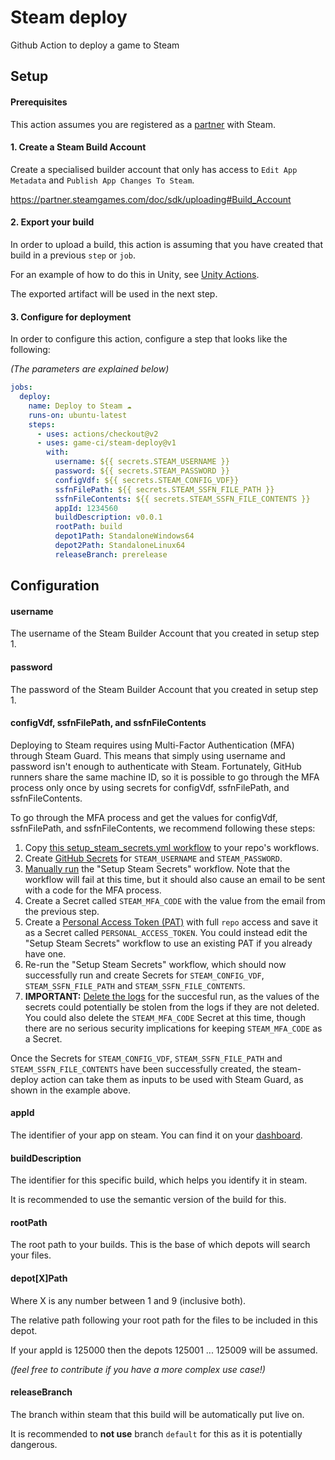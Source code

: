 # Steam deploy
Github Action to deploy a game to Steam

## Setup

#### Prerequisites

This action assumes you are registered as a [partner](https://partner.steamgames.com/) with Steam.

#### 1. Create a Steam Build Account

Create a specialised builder account that only has access to `Edit App Metadata` and `Publish App Changes To Steam`.

https://partner.steamgames.com/doc/sdk/uploading#Build_Account

#### 2. Export your build

In order to upload a build, this action is assuming that you have created that build in a previous `step` or `job`.

For an example of how to do this in Unity, see [Unity Actions](https://github.com/game-ci/unity-actions).

The exported artifact will be used in the next step.

#### 3. Configure for deployment

In order to configure this action, configure a step that looks like the following:

_(The parameters are explained below)_

```yaml
jobs:
  deploy:
    name: Deploy to Steam ☁
    runs-on: ubuntu-latest
    steps:
      - uses: actions/checkout@v2
      - uses: game-ci/steam-deploy@v1
        with:
          username: ${{ secrets.STEAM_USERNAME }}
          password: ${{ secrets.STEAM_PASSWORD }}
          configVdf: ${{ secrets.STEAM_CONFIG_VDF}}
          ssfnFilePath: ${{ secrets.STEAM_SSFN_FILE_PATH }}
          ssfnFileContents: ${{ secrets.STEAM_SSFN_FILE_CONTENTS }}
          appId: 1234560
          buildDescription: v0.0.1
          rootPath: build
          depot1Path: StandaloneWindows64
          depot2Path: StandaloneLinux64
          releaseBranch: prerelease
```

## Configuration

#### username

The username of the Steam Builder Account that you created in setup step 1.

#### password

The password of the Steam Builder Account that you created in setup step 1.

#### configVdf, ssfnFilePath, and ssfnFileContents

Deploying to Steam requires using Multi-Factor Authentication (MFA) through Steam Guard. 
This means that simply using username and password isn't enough to authenticate with Steam. 
Fortunately, GitHub runners share the same machine ID, so it is possible to go through the MFA process only once by using secrets for configVdf, ssfnFilePath, and ssfnFileContents.

To go through the MFA process and get the values for configVdf, ssfnFilePath, and ssfnFileContents, we recommend following these steps:
1. Copy [this setup_steam_secrets.yml workflow](.github/workflows/setup_steam_secrets.yml) to your repo's workflows.
1. Create [GitHub Secrets](https://docs.github.com/en/actions/security-guides/encrypted-secrets) for `STEAM_USERNAME` and `STEAM_PASSWORD`.
1. [Manually run](https://docs.github.com/en/actions/managing-workflow-runs/manually-running-a-workflow) the "Setup Steam Secrets" workflow. 
Note that the workflow will fail at this time, but it should also cause an email to be sent with a code for the MFA process.
1. Create a Secret called `STEAM_MFA_CODE` with the value from the email from the previous step. 
1. Create a [Personal Access Token (PAT)](https://docs.github.com/en/authentication/keeping-your-account-and-data-secure/creating-a-personal-access-token) with full `repo` access and save it as a Secret called `PERSONAL_ACCESS_TOKEN`. 
You could instead edit the "Setup Steam Secrets" workflow to use an existing PAT if you already have one.
1. Re-run the "Setup Steam Secrets" workflow, which should now successfully run and create Secrets for `STEAM_CONFIG_VDF`, `STEAM_SSFN_FILE_PATH` and `STEAM_SSFN_FILE_CONTENTS`.
1. **IMPORTANT:** [Delete the logs](https://github.blog/changelog/2020-04-21-github-actions-logs-can-now-be-deleted/) for the succesful run, as the values of the secrets could potentially be stolen from the logs if they are not deleted. 
You could also delete the `STEAM_MFA_CODE` Secret at this time, though there are no serious security implications for keeping `STEAM_MFA_CODE` as a Secret.

Once the Secrets for `STEAM_CONFIG_VDF`, `STEAM_SSFN_FILE_PATH` and `STEAM_SSFN_FILE_CONTENTS` have been successfully created, the steam-deploy action can take them as inputs to be used with Steam Guard, as shown in the example above.

#### appId

The identifier of your app on steam. You can find it on your [dashboard](https://partner.steamgames.com/dashboard).

#### buildDescription

The identifier for this specific build, which helps you identify it in steam. 

It is recommended to use the semantic version of the build for this.

#### rootPath

The root path to your builds. This is the base of which depots will search your files.

#### depot[X]Path

Where X is any number between 1 and 9 (inclusive both).

The relative path following your root path for the files to be included in this depot.

If your appId is 125000 then the depots 125001 ... 125009 will be assumed.

_(feel free to contribute if you have a more complex use case!)_

#### releaseBranch

The branch within steam that this build will be automatically put live on.

It is recommended to **not use** branch `default` for this as it is potentially dangerous.
